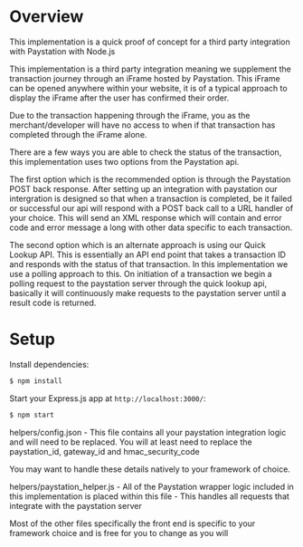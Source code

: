 # Overview

This implementation is a quick proof of concept for a third party integration with Paystation with Node.js

This implementation is a third party integration meaning we supplement the transaction journey through an iFrame hosted by Paystation.
This iFrame can be opened anywhere within your website, it is of a typical approach to display the iFrame after the user has confirmed their order.

Due to the transaction happening through the iFrame, you as the merchant/developer will have no access to when if that transaction has completed
through the iFrame alone.

There are a few ways you are able to check the status of the transaction, this implementation uses two options from the Paystation api.

The first option which is the recommended option is through the Paystation POST back response.
After setting up an integration with paystation our intergration is designed so that when a transaction is completed, be it failed or successful our api will respond with a POST back call to a URL handler of your choice. 
This will send an XML response which will contain and error code and error message a long with other data specific to each transaction.

The second option which is an alternate approach is using our Quick Lookup API. This is essentially an API end point that takes a transaction ID and responds with the status of that transaction. In this implementation we use a polling approach to this. On initiation of a transaction we begin a polling request to the paystation server through the quick lookup api, basically it will continuously make requests to the paystation server until a result code is returned.

# Setup

Install dependencies:

```bash
$ npm install
```

Start your Express.js app at `http://localhost:3000/`:

```bash
$ npm start
```

helpers/config.json - This file contains all your paystation integration logic and will need to be replaced. You will at least need to replace
the paystation_id, gateway_id and hmac_security_code

You may want to handle these details natively to your framework of choice.

helpers/paystation_helper.js - All of the Paystation wrapper logic included in this implementation is placed within this file - This handles all requests that integrate with the paystation server

Most of the other files specifically the front end is specific to your framework choice and is free for you to change as you will
